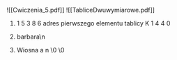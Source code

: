 ![[Cwiczenia_5.pdf]]
![[TabliceDwuwymiarowe.pdf]]

1. 
   1
   5
   3
   8
   6
   adres pierwszego elementu tablicy K
   1
   4 
   4
   0
   
2. 
   barbara\n
   
3. 
   Wiosna
   a
   n
   \0
   \0
   